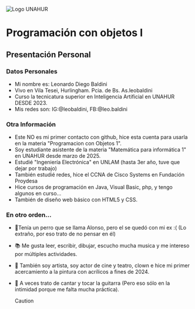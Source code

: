 ![Logo UNAHUR](./UNAHUR.png)

# Programación con objetos I
## Presentación Personal

### Datos Personales
- Mi nombre es: Leonardo Diego Baldini
- Vivo en Vila Tesei, Hurlingham. Pcia. de Bs. As.leobaldini
- Curso la tecnicatura superior en Inteligencia Artificial en UNAHUR DESDE 2023.
- Mis redes son: IG:@leobaldini, FB:@leo.baldini


### Otra Información
- Este NO es mi primer contacto con github, hice esta cuenta para usarla
  en la materia "Programacion con Objetos 1".
- Soy estudiante asistente de la materia "Matemática para informática 1" en UNAHUR desde marzo de 2025.
- Estudié "Ingeniería Electrónica" en UNLAM (hasta 3er año, tuve que dejar por trabajo)
- También estudié redes, hice el CCNA de Cisco Systems en Fundación Proydesa
- Hice cursos de programación en Java, Visual Basic, php, y tengo algunos en curso...
- También de diseño web básico con HTML5 y CSS.
  
### En otro orden...
  - 🐶Tenía un perro que se llama Alonso, pero el se quedó con mi ex :( (Lo extraño, por eso
    trato de no pensar en él)
  - 📚 Me gusta leer, escribir, dibujar, escucho mucha musica y me intereso por múltiples actividades.
  - 🎨 También soy artista, soy actor de cine y teatro, clown e hice mi primer acercamiento a la pintura con acrílicos
    a fines de 2024.
  - 🎵 A veces trato de cantar y tocar la guitarra (Pero eso sólo en la intimidad porque me falta mucha práctica).


    > [!CAUTION]
